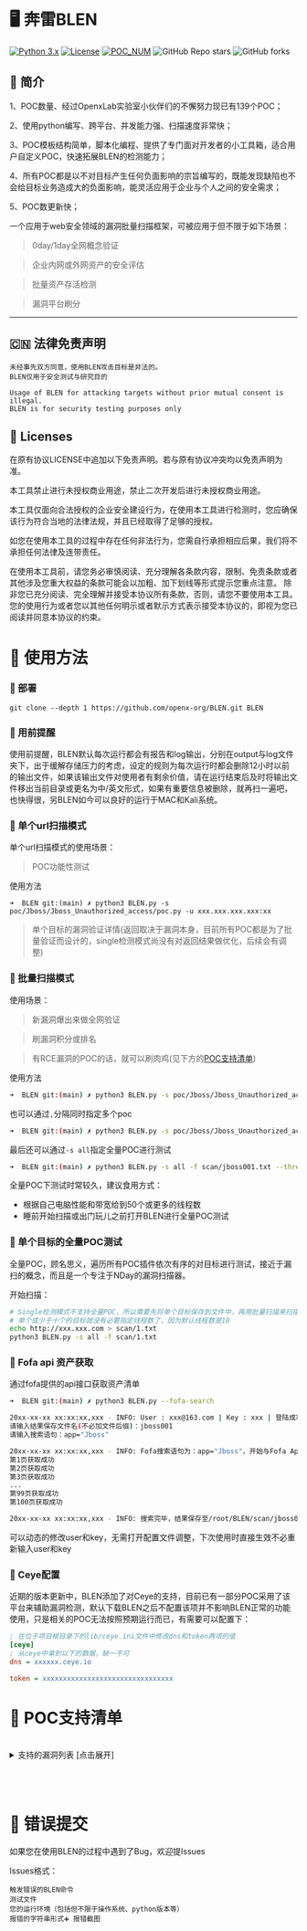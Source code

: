#  🖥 奔雷BLEN


[![Python 3.x](https://img.shields.io/badge/python-3.x-yellow.svg)](https://www.python.org/)
[![License](https://img.shields.io/badge/license-GPLv3-brown.svg)](https://github.com/openx-org/BLEN/blob/main/LICENSE)
[![POC_NUM](https://img.shields.io/badge/poc_num-139-orange.svg)](#PocSupport)
![GitHub Repo stars](https://img.shields.io/github/stars/openx-org/BLEN?color=gree)
![GitHub forks](https://img.shields.io/github/forks/openx-org/BLEN?color=blue)

## 🦌 简介

1、POC数量、经过OpenxLab实验室小伙伴们的不懈努力现已有139个POC；  

2、使用python编写、跨平台、并发能力强、扫描速度非常快；  

3、POC模板结构简单，脚本化编程、提供了专门面对开发者的小工具箱，适合用户自定义POC，快速拓展BLEN的检测能力；  

4、所有POC都是以不对目标产生任何负面影响的宗旨编写的，既能发现缺陷也不会给目标业务造成大的负面影响，能灵活应用于企业与个人之间的安全需求；  

5、POC数更新快；  

一个应用于web安全领域的漏洞批量扫描框架，可被应用于但不限于如下场景：  

> 0day/1day全网概念验证  

> 企业内网或外网资产的安全评估  

> 批量资产存活检测  

> 漏洞平台刷分  


---

## 🇨🇳 法律免责声明
```
未经事先双方同意，使用BLEN攻击目标是非法的。
BLEN仅用于安全测试与研究目的

Usage of BLEN for attacking targets without prior mutual consent is illegal.
BLEN is for security testing purposes only
```

## 📄 Licenses
在原有协议LICENSE中追加以下免责声明。若与原有协议冲突均以免责声明为准。

本工具禁止进行未授权商业用途，禁止二次开发后进行未授权商业用途。

本工具仅面向合法授权的企业安全建设行为，在使用本工具进行检测时，您应确保该行为符合当地的法律法规，并且已经取得了足够的授权。

如您在使用本工具的过程中存在任何非法行为，您需自行承担相应后果，我们将不承担任何法律及连带责任。

在使用本工具前，请您务必审慎阅读、充分理解各条款内容，限制、免责条款或者其他涉及您重大权益的条款可能会以加粗、加下划线等形式提示您重点注意。 除非您已充分阅读、完全理解并接受本协议所有条款，否则，请您不要使用本工具。您的使用行为或者您以其他任何明示或者默示方式表示接受本协议的，即视为您已阅读并同意本协议的约束。




# 🍺 使用方法  


###  🍢 部署

```
git clone --depth 1 https://github.com/openx-org/BLEN.git BLEN
```

### 🍜 用前提醒
使用前提醒，BLEN默认每次运行都会有报告和log输出，分别在output与log文件夹下，出于缓解存储压力的考虑，设定的规则为每次运行时都会删除12小时以前的输出文件，如果该输出文件对使用者有剩余价值，请在运行结束后及时将输出文件移出当前目录或更名为中/英文形式，如果有重要信息被删除，就再扫一遍吧，也快得很，另BLEN如今可以良好的运行于MAC和Kali系统。

### 🍝 单个url扫描模式

单个url扫描模式的使用场景：
> POC功能性测试

使用方法  
```console
➜  BLEN git:(main) ✗ python3 BLEN.py -s poc/Jboss/Jboss_Unauthorized_access/poc.py -u xxx.xxx.xxx.xxx:xx
```
> 单个目标的漏洞验证详情(返回取决于漏洞本身，目前所有POC都是为了批量验证而设计的，single检测模式尚没有对返回结果做优化，后续会有调整)  

### 🍕 批量扫描模式

使用场景：  

> 新漏洞爆出来做全网验证  

> 刷漏洞积分或排名  

> 有RCE漏洞的POC的话，就可以刷肉鸡(见下方的[POC支持清单](#PocSupport))  

使用方法  
```sh
➜  BLEN git:(main) ✗ python3 BLEN.py -s poc/Jboss/Jboss_Unauthorized_access/poc.py -f scan/jboss001.txt --thread 30
```


也可以通过``,``分隔同时指定多个poc
```sh
➜  BLEN git:(main) ✗ python3 BLEN.py -s poc/Jboss/Jboss_Unauthorized_access/poc.py,poc/Jenkins/Unauth_Access/poc.py,poc/Alibaba_Druid/Unauth_Access/poc.py -f scan/jboss001.txt --thread 30
```
最后还可以通过``-s all``指定全量POC进行测试
```sh
➜  BLEN git:(main) ✗ python3 BLEN.py -s all -f scan/jboss001.txt --thread 50
```
全量POC下测试时常较久，建议食用方式：
* 根据自己电脑性能和带宽给到50个或更多的线程数  
* 睡前开始扫描或出门玩儿之前打开BLEN进行全量POC测试  

### 🍟 单个目标的全量POC测试

全量POC，顾名思义，遍历所有POC插件依次有序的对目标进行测试，接近于漏扫的概念，而且是一个专注于NDay的漏洞扫描器。

开始扫描：
```sh
# Single检测模式不支持全量POC，所以需要先将单个目标保存到文件中，再用批量扫描来扫描，算是曲线救国吧
# 单个或少于十个的目标就没有必要指定线程数了，因为默认线程数是10
echo http://xxx.xxx.com > scan/1.txt
python3 BLEN.py -s all -f scan/1.txt
```


### 🍔 Fofa api 资产获取

通过fofa提供的api接口获取资产清单  

```sh
➜  BLEN git:(main) ✗ python3 BLEN.py --fofa-search

20xx-xx-xx xx:xx:xx,xxx - INFO: User : xxx@163.com | Key : xxx | 登陆成功
请输入结果保存文件名(不必加文件后缀)：jboss001
请输入搜索语句：app="Jboss"

20xx-xx-xx xx:xx:xx,xxx - INFO: Fofa搜索语句为：app="Jboss"，开始与Fofa Api对接
第1页获取成功
第2页获取成功
第3页获取成功
...
第99页获取成功
第100页获取成功

20xx-xx-xx xx:xx:xx,xxx - INFO: 搜索完毕，结果保存至/root/BLEN/scan/jboss001.txt，经去重共计9748条
```

可以动态的修改user和key，无需打开配置文件调整，下次使用时直接生效不必重新输入user和key    



### 🍤 Ceye配置

近期的版本更新中，BLEN添加了对Ceye的支持，目前已有一部分POC采用了该平台来辅助漏洞检测，默认下载BLEN之后不配置该项并不影响BLEN正常的功能使用，只是相关的POC无法按照预期运行而已，有需要可以配置下：  
```ini
; 在位于项目根目录下的lib/ceye.ini文件中修改dns和token两项的值
[ceye]
; 从ceye中拿到以下的数据，缺一不可
dns = xxxxxx.ceye.io

token = xxxxxxxxxxxxxxxxxxxxxxxxxxxxxxxx
```

# 🌋 POC支持清单<div id="PocSupport"></div>

<br>

<details>
<summary>支持的漏洞列表 [点击展开] </summary>  

|应用|漏洞名称|POC路径|
|-|-|-|
|360|360天擎数据库未授权访问|``poc/360/TianQing_Unauth_Acceess/poc.py``|
|ACME|mini_httpd任意文件读取漏洞(CVE-2018-18778)|``poc/ACME/File_Read_mini_httpd_CVE_2018_18778/poc.py``|
|Alibaba_Druid|Druid未授权访问|``poc/Alibaba_Druid/Unauth_Access/poc.py``|
|Alibaba_Fastjson|Fastjson 反序列化远程代码执行漏洞（CVE-2017-18349）|``poc/Alibaba_FastJson/RCE_CVE_2017_18349/poc.py``|
|Alibaba_Nacos|Nacos未授权访问|``poc/Alibaba_Nacos/Unauth_Access/poc.py``|
|Apache ActiveMQ|Apache ActiveMQ 远程代码执行漏洞(CVE-2016-3088)|``poc/Apache_ActiveMQ/RCE_FileServer_CVE_2016_3088/poc.py``|
||Apache ActiveMQ 弱口令 ➕ CVE-2015-5254|``poc/Apache_ActiveMQ/WeakPass/poc.py``|
|Apache CouchDB|Apache Couchdb 远程权限提升(CVE-2017-12635)|``poc/Apache_CouchDB/Priv_Escalation_CVE-2017_12635/poc.py``|
|Apache Druid|Apache Druid任意文件读取复现(CVE-2021-36749)|``poc/Apache_Druid/File_Read_CVE_2021_36749/poc.py``|
|Apache Flink|Apache Flink目录穿透(CVE-2020-17519)|``poc/Apache_Flink/Dir_Traversal_CVE_2020_17519/poc.py``|
||Apache Flink <= 1.9.1远程代码执行 CVE-2020-17518|``poc/Apache_Flink/RCE_CVE_2020_17518/poc.py``|
|Apache Kylin|Apache Kylin 未授权配置泄露 CVE-2020-13937|``poc/Apache_Kylin/Conf_Info_Disclosure_CVE_2020_13937/poc.py``|
|Apache Mod_jk|Apache Mod_jk 访问控制权限绕过(CVE-2018-11759)|``poc/Apache_Mod_jk/ACbypass_CVE_2018_11759/poc.py``|
|Apache Solr|Apache Solr Velocity 注入远程命令执行漏洞 (CVE-2019-17558)|``poc/Apache_Solr/CVE_2019_17558/poc.py``|
||Apache Solr 任意文件读取漏洞|``poc/Apache_Solr/File_Read/poc.py``|
||Apache Solr 远程命令执行 Log4j|``poc/Apache_Solr/RCE_Log4j_CVE_2021_44228/poc.py``|
|碧海威 L7|碧海威 L7 弱口令漏洞|``poc/Bithighway_碧海威/Weak_Pass_L7/poc.py``|
|BSPHP|BSPHP 未授权访问 信息泄露漏洞|``poc/BSPHP/Info_Disclosure/poc.py``|
|C-Lodop|C-Lodop 云打印机系统平台任意文件读取漏洞|``poc/C_Lodop/File_Read/poc.py``|
|中国电信|电信天翼网关F460 web_shell_cmd.gch 远程命令执行漏洞|``poc/China_TeleCOM_中国电信/RCE_F460_GateWay/poc.py``|
||大唐电信AC集中管理平台默认口令|``poc/China_TeleCOM_中国电信/Weak_Pass_DaTang_AC_Manager/poc.py``|
|中国移动|中国移动 禹路由 ExportSettings.sh 敏感信息泄露漏洞|``poc/China_Mobile_中国移动/Info_Disclosure_Yu_routing_ExportSettings/poc.py``|
|common(通用)|git信息泄露|``poc/common/Git_Info_Disclosure/poc.py``|
||svn信息泄露|``poc/common/Svn_Info_Disclosure/poc.py``|
||URL存活检测|``poc/common/Url_Alive/poc.py``|
||Apache列目录|``poc/common/Apache_Dir_List/poc.py``|
|Confluence|Confluence Server Webwork OGNL注入 PreAuth-RCE(CVE-2021-26084)|``poc/Confluence/OGNL_Injection_CVE_2021_26084/poc.py``|
|Coremail|Coremail 配置信息泄露漏洞|``poc/Coremail/Conf_Info_Disclosure/poc.py``|
|赤兔CMS|赤兔CMS banner识别插件|``poc/CtCMS_赤兔CMS/Get_Banner/poc.py``|
|D-Link|D-Link ShareCenter DNS-320 system_mgr.cgi 远程命令执行漏洞|``poc/D_Link/RCE_ShareCenter_system_mgr_cgi/poc.py``|
||D-Link Dir-645 getcfg.php 账号密码泄露漏洞(CVE-2019-17506)|``poc/D_Link/UPInfo_Disclosure_getcfg_php/poc.py``|
||D-Link AC管理系统默认账号密码|``poc/D_Link/Weak_Pass_AC_Manager/poc.py``|
|织梦CMS|织梦CMS radminpass.php文件暴露|``poc/DedeCMS_织梦/RadminPass/poc.py``|
||DedeCMS 短文件名信息泄露|``poc/DedeCMS_织梦/Info_Disclosure_IIS_Short_Filename/poc.py``|
|DocCMS|DocCMS keyword SQL注入漏洞|``poc/DocCMS/SQLi_keyword/poc.py``|
|DrayTek|DrayTek企业网络设备 远程命令执行(CVE-2020-8515)|``poc/DrayTek/RCE_CVE_2020_8515/poc.py``|
|Drupal!|Drupal!远程代码执行(CVE-2018-7600)|``poc/Drupal!/RCE_CVE_2018_7600/poc.py``|
|DVR|DVR登录绕过漏洞(CVE-2018-9995)|``poc/DVR/Login_Bypass_CVE_2018_9995/poc.py``|
|ECShop|ECShop 4.1.0前台 delete_cart_goods.php SQL注入(CNVD-2020-58823)|``poc/ECShop/SQLi_delete_cart_goods/poc.py``|
|ElasticSearch|ElasticSearch 未授权访问|``poc/Elasticsearch/Unauth_Access/poc.py``|
||ElasticSearch 命令执行漏洞（CVE-2014-3120）|``poc/Elasticsearch/Cmd_Exec_MVEL_CVE-2014-3120/poc.py``|
||ElasticSearch Groovy 沙盒绕过 && 代码执行漏洞（CVE-2015-1427）|``poc/Elasticsearch/Code_Exec_Groovy_CVE-2015-1427/poc.py``|
||ElasticSearch 目录穿越漏洞（CVE-2015-5531）|``poc/Elasticsearch/Dir_Traversal_CVE-2015-5531/poc.py``|
||Elasticsearch写任意文件漏洞（WooYun-2015-110216）|``poc/Elasticsearch/File_Create_WooYun-2015-110216/poc.py``|
|Eyou 亿邮电子邮件系统|亿邮电子邮件系统 远程命令执行|``poc/Eyou_亿邮/RCE_moni_detail/poc.py``|
|F5|F5 BIG-IP任意文件读取(CVE-2020-5902)|``poc/F5_BIG_IP/File_Read_CVE_2020_5902/poc.py``|
||CVE-2021-22986 RCE|``CVE-2021-22986 RCE``|
|菲力尔|FLIR-AX8 download.php 任意文件下载|``poc/FLIR_菲力尔/Download_File_AX8/poc.py``|
|Grafana|Grafana plugins 任意文件读取漏洞(CVE-2021-43798)|``poc/Grafana/File_Read_plugins/poc.py``|
|H2 数据库|H2 数据库 Web控制台未授权访问|``poc/H2_DataBase/UnAuth_Access/poc.py``|
|H3C SecPath 下一代防火墙|H3C SecPath 下一代防火墙 任意文件下载漏洞|``poc/H3C/File_Download_SecPath_WAF/poc.py``|
|海康威视|HIKVISION 视频编码设备接入网关 任意文件下载|``poc/HIKVISION/File_Down_Gateway_downFile_php/poc.py``|
||HIKVISION 流媒体管理服务器弱口令|``poc/HIKVISION/Weak_Pass_Stream_Media_Manager/poc.py``|
||HIKVISION 流媒体管理服务器任意文件读取|``poc/HIKVISION/File_Read_Stream_Media_Manager/poc.py``|
|宏电|宏电 H8922 后台任意文件读取漏洞|``poc/Hongdian_宏电/Backstage_File_Read_CVE_2021_28152/poc.py``|
|好视通|好视通视频会议平台 任意文件下载|``poc/HST_好视通/File_Download/poc.py``|
|华为|Huawei HG659 lib 任意文件读取漏洞|``poc/Huawei/File_Read_HG659_lib/poc.py``|
|汇文|汇文OPAC敏感信息泄露|``poc/HuiWen_汇文/Info_Disclosure/poc.py``|
||汇文OPAC弱口令|``poc/HuiWen_汇文/Weak_Pass/poc.py``|
|蜂网互联|蜂网互联 企业级路由器v4.31 密码泄露漏洞|``poc/IFW8_蜂网互联/UPInfo_DisClosure_CVE_2019_16313/poc.py``|
|Intelbras|Intelbras Wireless 未授权与密码泄露|``poc/Intelbras/UPInfo_Disclosure_CVE_2021_3017/poc.py``|
|Jboss|Jboss未授权访问|``poc/Jboss/Unauth_Access/poc.py``|
|Jellyfin|Jellyfin任意文件读取|``poc/jellyfin/File_Read_CVE_2021_21402/poc.py``|
||Jellyfin RemoteImageController.cs SSRF漏洞(CVE-2021-29490)|``poc/jellyfin/SSRF_CVE_2021_29490/poc.py``|
|Jenkins|Jenkins未授权访问|``poc/Jenkins/Unauth_Access/poc.py``|
|Jetty|Jetty WEB-INF文件读取漏洞(CVE-2021-34429)|``poc/Jetty/File_Read_CVE_2021_34429/poc.py``|
||Jetty指纹识别|``poc/Jetty/FingerPrint/poc.py``|
||Jetty WEB-INF 敏感信息泄露漏洞（CVE-2021-28164）|``poc/Jetty/Info_Disclosure_CVE_2021_28164/poc.py``|
||Jetty Utility Servlets ConcatServlet 双解码信息泄露漏洞 (CVE-2021-28169)|``poc/Jetty/Info_Disclosure_CVE_2021_28169/poc.py``|
|金和OA|金和OA C6 download.jsp 任意文件读取漏洞|``poc/Jinher_金和OA/File_Read_download_jsp/poc.py``|
|KEDACOM 数字系统接入网关|KEDACOM 数字系统接入网关 任意文件读取漏洞|``poc/KEDACOM_数字系统接入网关/File_Read/poc.py``|
|金蝶OA|金蝶协同办公系统 任意文件下载漏洞|``poc/Kingdee_金蝶/File_Down_fileDownload_do/poc.py``|
||金蝶OA server_file 目录遍历漏洞|``poc/Kingdee_金蝶/Dir_List_server_file/poc.py``|
|Kyan网络监控设备|Kyan网络监控设备信息泄露|``poc/Kyan/Info_Disclosure/poc.py``|
|蓝凌OA|蓝凌OA前台任意文件读取漏洞|``poc/Landray_蓝凌OA/File_Read_CNVD_2021_28277/poc.py``|
|Laravel Framework|Laravel .env 配置文件泄露|``poc/Laravel_Framework/Conf_Info_Disclosure_dot_env/poc.py``|
|朗驰欣创|朗驰欣创视频监控系统 FTP账号密码泄露|``poc/LinkSeek_朗驰欣创/FTP_Account_Info_Disclosure/poc.py``|
|利谱第二代防火墙|利谱第二代防火墙存在信息泄露漏洞|``poc/LiPu_利谱第二代防火墙/Info_Disclosure/poc.py``|
|佑友|佑友防火墙 弱口令|``poc/MailGard_佑友/Weak_Pass_FireWall/poc.py``|
||佑友防火墙 后台命令执行漏洞|``poc/MailGard_佑友/RCE_ping_FireWall/poc.py``|
|迈普 ISG1000安全网关|迈普 ISG1000安全网关 任意文件下载漏洞|``poc/MaiPu_迈普/File_Download_webui/poc.py``|
|MessageSolution企业邮件归档管理系统|MessageSolution企业邮件归档管理系统 EEA 信息泄露|``poc/MessageSolution/Info_Disclosure/poc.py``|
|MetaBase|MetaBase任意文件读取漏洞 CVE-2021-41277|``poc/Metabase/File_Read_CVE_2021_41277/poc.py``|
|MicroSoft|Windows HTTP协议栈远程代码执行漏洞(CVE-2022-21907)|poc/MicroSoft/RCE_CVE_2022_21907/poc.py|
|蓝海卓越|蓝海卓越计费管理系统 任意文件读取|``poc/NatShell_蓝海卓越/File_Read/poc.py``|
||蓝海卓越计费管理系统 认证hash泄露|``poc/NatShell_蓝海卓越/HashInfo_DisClosure/poc.py``|
|中科网威|中科网威 下一代防火墙控制系统 账号密码泄露漏洞|``poc/NetPower_中科网威/UPInfo_DisClosure_Firewall/poc.py``|
|Node.js|Node.js目录穿越漏洞|``poc/Node.js/Dir_Traversal_CVE_2017_14849/poc.py``|
||Node.js命令注入漏洞（CVE-2021-21315）|``poc/Node.js/Cmd_inj_CVE_2021_21315/poc.py``|
|新软科技|极通EWEBS应用虚拟化系统任意文件读取|``poc/NSoft_新软/FileRead_EWEBS/poc.py``|
|OKI|OKI MC573未授权访问|``poc/OKI/UnAuth_MC573/poc.py``|
|梨子项目管理系统|梨子项目管理系统 信息泄露漏洞|``poc/PearProject_梨子项目管理系统/Conf_Info_Disclosure_env/poc.py``|
|PHP|php v8.1开发版后门检测|``poc/php/Backdoor_v8dev/poc.py``|
|PHPStudy|PHPStudy 后门检测|``poc/PHPStudy/Back_Door/poc.py``|
|PHPUnit|PHPUnit eval-stdin.php 远程命令执行漏洞|``poc/PHPUnit/RCE_eval_stdin/poc.py``|
|Redis|Redis未授权访问|``poc/Redis/Unauth_Access/poc.py``|
|锐捷|锐捷EG网关 userAuth.php存在任意文件读取漏洞|``poc/Ruijie_锐捷/File_Read_EG_userAuth/poc.py``|
||锐捷NBR 1300G 路由器 越权CLI命令执行漏洞|``poc/Ruijie_锐捷/RCE_NBR_1300G/poc.py``|
||锐捷NBR路由器 EWEB网管系统 远程命令执行漏洞|``poc/Ruijie_锐捷/RCE_EWEB_Manager_CNVD_2021_09650/poc.py``|
||锐捷RG-UAC/RG-ISG统一上网行为管理审计系统存在账号密码信息泄露|``poc/Ruijie_锐捷/UPInfo_DisClosure_RG_UAC_CNVD_2021_14536/poc.py``|
||锐捷Smartweb管理系统 默认账户➕命令执行漏洞|``poc/Ruijie_锐捷/RCE_SmartWeb_WEB_VMS/poc.py``|
||锐捷云课堂主机 目录遍历漏洞|``poc/Ruijie_锐捷/Dir_List_Cloud_ClassRoom/poc.py``|
|若依后台管理系统|若依后台管理系统 弱口令|``poc/RuoYi_若依/Weak_Pass/poc.py``|
|Samsung|三星路由器本地文件包含|``poc/Samsung/Lfi_Samsung_Wlan_AP/poc.py``|
||三星 WLAN AP WEA453e路由器 远程命令执行漏洞|``poc/Samsung/RCE_Samsung_WLANAP_WEA453e/poc.py``|
|Sangfor 深信服|深信服EDR终端检测响应平台RCE漏洞(CNVD-2020-46552)|``poc/SANGFOR_深信服/RCE_2020_EDR/poc.py``|
|Sapido|Sapido BRC70n路由器远程代码执行漏洞|``poc/Sapido/RCE_BRC70n_Router/poc.py``|
|致远OA|致远OA webmail.do 任意文件下载 (CNVD-2020-62422)|``poc/SeeYon_致远/File_Download/poc.py``|
||致远OA ajax.do 任意文件上传|``poc/SeeYon_致远/File_Upload_ajax_do/poc.py``|
|狮子鱼CMS|狮子鱼CMS ApiController.class.php SQL注入漏洞|``poc/ShiZiYu_狮子鱼/Sqli_ApiController/poc.py``|
||狮子鱼CMS ApigoodsController.class.php SQL注入漏洞|``poc/ShiZiYu_狮子鱼/Sqli_ApigoodsController/poc.py``|
|ShopXO|ShopXO download 任意文件读取漏洞(CNVD-2021-15822)|``poc/ShopXO/FileRead_CNVD_2021_15822/poc.py``|
|SonarQube|SonarQube api 信息泄露漏洞|``poc/SonarQube/Info_Disclosure_CVE_2020_27986/poc.py``|
|SonicWall SSL-VPN|SonicWall SSL-VPN 远程命令执行漏洞|``poc/SonicWall_SSL_VPN/RCE_jarrewrite/poc.py``|
|TamronOS IPTV系统|TamronOS IPTV系统 后台配置敏感信息|``poc/TamronOS_IPTV/Info_Disclosure/poc.py``|
||TamronOS IPTV系统存在前台命令执行漏洞|``poc/TamronOS_IPTV/RCE_api_ping/poc.py``|
||TamronOS IPTV系统 submit 任意用户创建漏洞|``poc/TamronOS_IPTV/User_Add_Submit/poc.py``|
|TCC_斗象|斗象资产灯塔系统(ARL) 弱口令检测|``poc/TCC_斗象/Weak_Pass_ARL/poc.py``|
|ThinkPHP|ThinkPHP5 5.0.22/5.1.29 远程代码执行漏洞|``poc/Thinkphp/RCE_5022_5129``|
||ThinkPHP5 5.0.23 远程代码执行漏洞|``poc/Thinkphp/RCE_5023/poc.py``|
|通达OA|通达OA 计算机名探测插件|``poc/Tongda_通达OA/Computer_Name_Plugin/poc.py``|
||通达OA 版本探测插件|``poc/Tongda_通达OA/Version_Info_Plugin/poc.py``|
|同为股份|TVT数码科技 NVMS-1000 路径遍历漏洞|``poc/TVT_同为股份/Dir_Traversal_NVMS_1000/poc.py``|
|艾泰科技|艾泰网络管理系统弱口令|``poc/UTT_艾泰科技/WeakPass_Net_Manager_System/poc.py``|
|启明星辰|天玥运维网关/网御网络审计 Sql注入漏洞|``poc/Venustech_启明星辰/SQLi_Reportguide/poc.py``|
|VMware|Vmware vCenter 任意文件读取|``poc/VMware/File_read_vCenter/poc.py``|
||VMware vRealize Operations Manager SSRF漏洞 CVE-2021-21975|``poc/VMware/SSRF_vRealize_CVE_2021_21975/poc.py``|
|VoIPmonitor|VoIPmonitor 未授权远程代码执行(CVE-2021-30461)|``poc/VoIPmonitor/RCE_CVE_2021_30461/poc.py``|
|泛微 OA|泛微云桥 e-Bridge 任意文件读取漏洞|``poc/Weaver_泛微OA/File_Read_E_Bridge/poc.py``|
||泛微OA E-Office V9文件上传漏洞(CNVD-2021-49104)|``poc/Weaver_泛微OA/File_Upload_E_Office_V9_CNVD_2021_49104/poc.py``|
||泛微 e-cology OA 数据库配置信息泄露漏洞|``poc/Weaver_泛微OA/Config_Info_Disclosure_DBconfigReader/poc.py``|
||泛微 OA 8 前台SQL注入|``poc/Weaver_泛微OA/Sql_inj_E_cology_V8/poc.py``|
||泛微OA 日志泄露|``poc/Weaver_泛微OA/Log_Disclosure/poc.py``|
||泛微OA Beanshell 远程代码执行漏洞|``poc/Weaver_泛微OA/RCE_Beanshell/poc.py``|
||泛微 E-cology WorkflowCenterTreeData.jsp文件 前台SQL注入漏洞|``poc/Weaver_泛微OA/Sql_Inj_E_cology_WorkflowCenterTreeData/poc.py``|
||泛微V9 前台文件上传漏洞|``poc/Weaver_泛微OA/File_Upload_V9_uploadOperation/poc.py``|
||泛微 E-cology V9信息泄露|``poc/Weaver_泛微OA/Config_Info_Disclosure_E_Cology_V9/poc.py``|
||泛微 E-Office存在前台文件上传漏洞|``poc/Weaver_泛微OA/File_Upload_E_Office_ajax/poc.py``|
||泛微 E-office V9.5 SQL注入漏洞|``poc/Weaver_泛微OA/SQLi_E_Office_v9dot5/poc.py``|
|Weblogic|CVE-2016-0638|``poc/Weblogic/CVE_2016_0638/poc.py``|
||Weblogic < 10.3.6 'wls-wsat' XMLDecoder 反序列化漏洞（CVE-2017-10271）|``poc/Weblogic/CVE_2017_10271/poc.py``|
||RCE_CVE-2018-3191|``poc/Weblogic/RCE_CVE_2018_3191/poc.py``|
||Weblogic SSRF (CVE-2014-4210)|``poc/Weblogic/SSRF_CVE_2014_4210/poc.py``|
||Weblogic 管理控制台未授权远程命令执行漏洞（CVE-2020-14882，CVE-2020-14883）|``poc/Weblogic/UnAuth_RCE_CVE_2020_14882/poc.py``|
||Weblogic XMLDecoder反序列化漏洞（CVE-2017-3506）|``poc/Weblogic/XMLDecoder_CVE_2017_3506/poc.py``|
|用友NC|用友NC6.5 BeanShell RCE|``poc/Yonyou_用友NC/RCE_BeanShell_CNVD_2021_30167/poc.py``|
||用友ERP-NC 目录遍历漏洞|``poc/Yonyou_用友NC/Dir_List_ERP/poc.py``|
||用友GRP-U8行政事业财务管理软件 SQL注入 CNNVD-201610-923|``poc/Yonyou_用友NC/Sqli_CNNVD_201610_923/poc.py``|
|Zabbix|Zabbix弱口令|``poc/Zabbix/Weak_Pass/poc.py``|
|禅道|禅道8.2-9.2.1注入GetShell|``poc/Zentao_禅道/Getshell_test/poc.py``|
|ZeroShell防火墙|ZeroShell 3.9.0 远程命令执行漏洞|``poc/ZeroShell/RCE_kerbynet/poc.py``|
|Zyxel|Zyxel NBG2105身份验证绕过|``poc/Zyxel/Login_Pass_NBG2105/poc.py``|

</details>

<br>
<br>
<br>

# 🔨 错误提交

如果您在使用BLEN的过程中遇到了Bug，欢迎提Issues  

Issues格式：  
```
触发错误的BLEN命令
测试文件
您的运行环境（包括但不限于操作系统、python版本等）
报错的字符串形式➕ 报错截图  
```